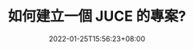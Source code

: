 ---
title: "如何建立一個 JUCE 的專案?"
date: 2022-01-25T15:56:23+08:00
categories:
- "技術"
- "JUCE"
tags:
- "技術"
- "JUCE"
keywords:
- "JUCE 中文教程"
draft: true
---